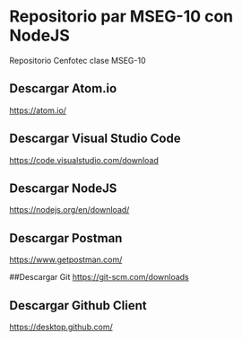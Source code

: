 # Repositorio par MSEG-10 con NodeJS
Repositorio Cenfotec clase MSEG-10

## Descargar Atom.io
https://atom.io/ 

## Descargar Visual Studio Code
https://code.visualstudio.com/download

## Descargar NodeJS
https://nodejs.org/en/download/

## Descargar Postman
https://www.getpostman.com/

##Descargar Git
https://git-scm.com/downloads

## Descargar Github Client
https://desktop.github.com/

